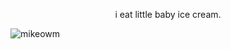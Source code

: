 <p align="center">
i eat little baby ice cream.
</p>  
<p align="center">
  
![mikeowm](https://files.catbox.moe/zxcg6u.gif)
</p>
